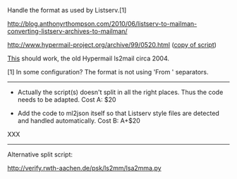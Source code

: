 Handle the format as used by Listserv.[1]

http://blog.anthonyrthompson.com/2010/06/listserv-to-mailman-converting-listserv-archives-to-mailman/

http://www.hypermail-project.org/archive/99/0520.html ([copy of script](2.pl))

[This](1.pl) should work, the old Hypermail ls2mail circa 2004.

[1] In some configuration? The format is not using 'From ' separators.

---

- Actually the script(s) doesn't split in all the right places. Thus
the code needs to be adapted. Cost A: $20

- Add the code to ml2json itself so that Listserv style files are
detected and handled automatically. Cost B: A+$20

XXX

---

Alternative split script:

http://verify.rwth-aachen.de/psk/ls2mm/lsa2mma.py
